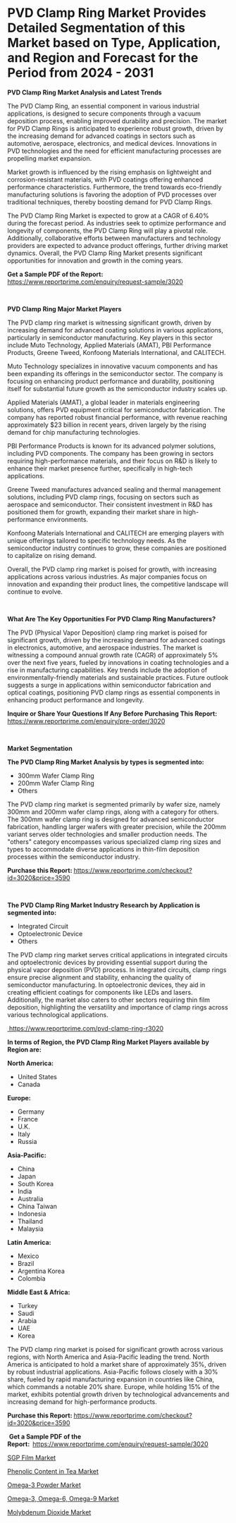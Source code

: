 <p><h1>PVD Clamp Ring Market Provides Detailed Segmentation of this Market based on Type, Application, and Region and Forecast for the Period from 2024 - 2031</h1></p><p><strong>PVD Clamp Ring Market Analysis and Latest Trends</strong></p>
<p><p>The PVD Clamp Ring, an essential component in various industrial applications, is designed to secure components through a vacuum deposition process, enabling improved durability and precision. The market for PVD Clamp Rings is anticipated to experience robust growth, driven by the increasing demand for advanced coatings in sectors such as automotive, aerospace, electronics, and medical devices. Innovations in PVD technologies and the need for efficient manufacturing processes are propelling market expansion.</p><p>Market growth is influenced by the rising emphasis on lightweight and corrosion-resistant materials, with PVD coatings offering enhanced performance characteristics. Furthermore, the trend towards eco-friendly manufacturing solutions is favoring the adoption of PVD processes over traditional techniques, thereby boosting demand for PVD Clamp Rings. </p><p>The PVD Clamp Ring Market is expected to grow at a CAGR of 6.40% during the forecast period. As industries seek to optimize performance and longevity of components, the PVD Clamp Ring will play a pivotal role. Additionally, collaborative efforts between manufacturers and technology providers are expected to advance product offerings, further driving market dynamics. Overall, the PVD Clamp Ring Market presents significant opportunities for innovation and growth in the coming years.</p></p>
<p><strong>Get a Sample PDF of the Report:&nbsp;</strong> <a href="https://www.reportprime.com/enquiry/request-sample/3020">https://www.reportprime.com/enquiry/request-sample/3020</a></p>
<p>&nbsp;</p>
<p><strong>PVD Clamp Ring Major Market Players</strong></p>
<p><p>The PVD clamp ring market is witnessing significant growth, driven by increasing demand for advanced coating solutions in various applications, particularly in semiconductor manufacturing. Key players in this sector include Muto Technology, Applied Materials (AMAT), PBI Performance Products, Greene Tweed, Konfoong Materials International, and CALITECH.</p><p>Muto Technology specializes in innovative vacuum components and has been expanding its offerings in the semiconductor sector. The company is focusing on enhancing product performance and durability, positioning itself for substantial future growth as the semiconductor industry scales up.</p><p>Applied Materials (AMAT), a global leader in materials engineering solutions, offers PVD equipment critical for semiconductor fabrication. The company has reported robust financial performance, with revenue reaching approximately $23 billion in recent years, driven largely by the rising demand for chip manufacturing technologies.</p><p>PBI Performance Products is known for its advanced polymer solutions, including PVD components. The company has been growing in sectors requiring high-performance materials, and their focus on R&D is likely to enhance their market presence further, specifically in high-tech applications.</p><p>Greene Tweed manufactures advanced sealing and thermal management solutions, including PVD clamp rings, focusing on sectors such as aerospace and semiconductor. Their consistent investment in R&D has positioned them for growth, expanding their market share in high-performance environments.</p><p>Konfoong Materials International and CALITECH are emerging players with unique offerings tailored to specific technology needs. As the semiconductor industry continues to grow, these companies are positioned to capitalize on rising demand.</p><p>Overall, the PVD clamp ring market is poised for growth, with increasing applications across various industries. As major companies focus on innovation and expanding their product lines, the competitive landscape will continue to evolve.</p></p>
<p>&nbsp;</p>
<p><strong>What Are The Key Opportunities For PVD Clamp Ring Manufacturers?</strong></p>
<p><p>The PVD (Physical Vapor Deposition) clamp ring market is poised for significant growth, driven by the increasing demand for advanced coatings in electronics, automotive, and aerospace industries. The market is witnessing a compound annual growth rate (CAGR) of approximately 5% over the next five years, fueled by innovations in coating technologies and a rise in manufacturing capabilities. Key trends include the adoption of environmentally-friendly materials and sustainable practices. Future outlook suggests a surge in applications within semiconductor fabrication and optical coatings, positioning PVD clamp rings as essential components in enhancing product performance and longevity.</p></p>
<p><strong>Inquire or Share Your Questions If Any Before Purchasing This Report:</strong> <a href="https://www.reportprime.com/enquiry/pre-order/3020">https://www.reportprime.com/enquiry/pre-order/3020</a></p>
<p>&nbsp;</p>
<p><strong>Market Segmentation</strong></p>
<p><strong>The PVD Clamp Ring Market Analysis by types is segmented into:</strong></p>
<p><ul><li>300mm Wafer Clamp Ring</li><li>200mm Wafer Clamp Ring</li><li>Others</li></ul></p>
<p><p>The PVD clamp ring market is segmented primarily by wafer size, namely 300mm and 200mm wafer clamp rings, along with a category for others. The 300mm wafer clamp ring is designed for advanced semiconductor fabrication, handling larger wafers with greater precision, while the 200mm variant serves older technologies and smaller production needs. The "others" category encompasses various specialized clamp ring sizes and types to accommodate diverse applications in thin-film deposition processes within the semiconductor industry.</p></p>
<p><strong>Purchase this Report:&nbsp;</strong><a href="https://www.reportprime.com/checkout?id=3020&price=3590">https://www.reportprime.com/checkout?id=3020&price=3590</a></p>
<p>&nbsp;</p>
<p><strong>The PVD Clamp Ring Market Industry Research by Application is segmented into:</strong></p>
<p><ul><li>Integrated Circuit</li><li>Optoelectronic Device</li><li>Others</li></ul></p>
<p><p>The PVD clamp ring market serves critical applications in integrated circuits and optoelectronic devices by providing essential support during the physical vapor deposition (PVD) process. In integrated circuits, clamp rings ensure precise alignment and stability, enhancing the quality of semiconductor manufacturing. In optoelectronic devices, they aid in creating efficient coatings for components like LEDs and lasers. Additionally, the market also caters to other sectors requiring thin film deposition, highlighting the versatility and importance of clamp rings across various technological applications.</p></p>
<p><a href="https://www.reportprime.com/pvd-clamp-ring-r3020">&nbsp;https://www.reportprime.com/pvd-clamp-ring-r3020</a></p>
<p><strong>In terms of Region, the PVD Clamp Ring Market Players available by Region are:</strong></p>
<p>
    <p> <strong> North America: </strong>
        <ul>
            <li>United States</li>
            <li>Canada</li>
        </ul>
        </p> 
    <p> <strong> Europe: </strong>
        <ul>
            <li>Germany</li>
            <li>France</li>
            <li>U.K.</li>
            <li>Italy</li>
            <li>Russia</li>
        </ul>
        </p> 
    <p> <strong> Asia-Pacific: </strong>
        <ul>
            <li>China</li>
            <li>Japan</li>
            <li>South Korea</li>
            <li>India</li>
            <li>Australia</li>
            <li>China Taiwan</li>
            <li>Indonesia</li>
            <li>Thailand</li>
            <li>Malaysia</li>
        </ul>
        </p> 
    <p> <strong> Latin America: </strong>
        <ul>
            <li>Mexico</li>
            <li>Brazil</li>
            <li>Argentina Korea</li>
            <li>Colombia</li>
        </ul>
        </p> 
    <p> <strong> Middle East & Africa: </strong>
        <ul>
            <li>Turkey</li>
            <li>Saudi</li>
            <li>Arabia</li>
            <li>UAE</li>
            <li>Korea</li>
        </ul>
    </p>
    </p>
<p><p>The PVD clamp ring market is poised for significant growth across various regions, with North America and Asia-Pacific leading the trend. North America is anticipated to hold a market share of approximately 35%, driven by robust industrial applications. Asia-Pacific follows closely with a 30% share, fueled by rapid manufacturing expansion in countries like China, which commands a notable 20% share. Europe, while holding 15% of the market, exhibits potential growth driven by technological advancements and increasing demand for high-performance products.</p></p>
<p><strong>Purchase this Report: </strong><a href="https://www.reportprime.com/checkout?id=3020&price=3590">https://www.reportprime.com/checkout?id=3020&price=3590</a></p>
<p>&nbsp;<strong>Get a Sample PDF of the Report:&nbsp;&nbsp;</strong><a href="https://www.reportprime.com/enquiry/request-sample/3020">https://www.reportprime.com/enquiry/request-sample/3020</a></p>
<p><strong></strong></p>
<p><p><a href="https://www.linkedin.com/pulse/sgp-film-market-trends-analysis-opportunities-challenges-2yq6c?trackingId=QAuDp3qER3Sk9nsAMyY49g%3D%3D">SGP Film Market</a></p><p><a href="https://www.linkedin.com/pulse/phenolic-content-tea-market-growth-segmentation-regional-analysis-ikmyc?trackingId=ygrfz7VoSbq4VDIZEnm%2FSQ%3D%3D">Phenolic Content in Tea Market</a></p><p><a href="https://issuu.com/reportprime-2/docs/omega-3-powder-market-size-2030.ppt_3331ade98bc41b">Omega-3 Powder Market</a></p><p><a href="https://issuu.com/reportprime-2/docs/omega-3-omega-6-omega-9-market-size_11f20e8f6f2dd8">Omega-3, Omega-6, Omega-9 Market</a></p><p><a href="https://www.linkedin.com/pulse/exploring-molybdenum-dioxide-market-dynamics-revenue-analysis-icajc?trackingId=POJ5sFFYTUSN1FI9of3uLw%3D%3D">Molybdenum Dioxide Market</a></p></p>